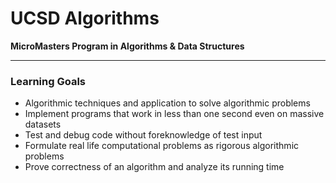 # UCSD Algorithms

**MicroMasters Program in Algorithms &amp; Data Structures**

----

### Learning Goals

>
* Algorithmic techniques and application to solve algorithmic problems
* Implement programs that work in less than one second even on massive datasets
* Test and debug code without foreknowledge of test input
* Formulate real life computational problems as rigorous algorithmic problems
* Prove correctness of an algorithm and analyze its running time
